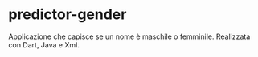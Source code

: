 # predictor-gender
Applicazione che capisce se un nome è maschile o femminile. 
Realizzata con Dart, Java e Xml.
